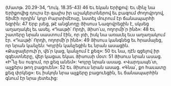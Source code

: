 (Մատթ. 20.29-34, Ղուկ. 18.35-43)
46 Եւ եկան Երիքով: Եւ մինչ նա Երիքովից դուրս էր գալիս իր աշակերտներով եւ բազում ժողովրդով, Տիմէի որդին՝ կոյր Բարտիմէոսը, նստել մուրում էր ճանապարհի եզրին: 47 Երբ լսեց, թէ անցնողը Յիսուս Նազովրեցին է, սկսեց աղաղակել եւ ասել. «Դաւթի՛ Որդի, Յիսո՛ւս, ողորմի՛ր ինձ»: 48 Եւ շատերը նրան սաստում էին, որ լռի, իսկ նա առաւել եւս աղաղակում էր. «Դաւթի՛ Որդի, ողորմի՛ր ինձ»: 49 Յիսուս կանգնեց եւ հրամայեց, որ նրան կանչեն: Կոյրին կանչեցին եւ նրան ասացին. «Քաջալերուի՛ր, վե՛ր կաց, կանչում է քեզ»: 50 Եւ նա, դէն գցելով իր զգեստները, վեր կացաւ եկաւ Յիսուսի մօտ: 51 Յիսուս նրան ասաց. «Ի՞նչ ես ուզում, որ քեզ անեմ»: Կոյրը նրան ասաց. «Վարդապե՛տ, աչքերս թող բացուեն»: 52 Եւ Յիսուս նրան ասաց. «Գնա՛, քո հաւատը քեզ փրկեց»: Եւ իսկոյն նրա աչքերը բացուեցին, եւ ճանապարհին գնում էր նրա յետեւից:
